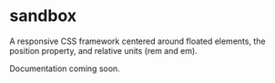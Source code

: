 # sandbox
A responsive CSS framework centered around floated elements, the position property, and relative units (rem and em).

Documentation coming soon. 
